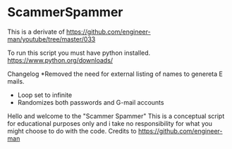 # ScammerSpammer
This is a derivate of https://github.com/engineer-man/youtube/tree/master/033


To run this script you must have python installed.
https://www.python.org/downloads/


Changelog
*Removed the need for external listing of names to genereta E mails.
- Loop set to infinite
- Randomizes both passwords and G-mail accounts


Hello and welcome to the "Scammer Spammer"
This is a conceptual script for educational purposes only and i take no responsibility for what you might choose to do with the code.
Credits to https://github.com/engineer-man
